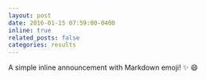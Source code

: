 ```yaml
---
layout: post
date: 2016-01-15 07:59:00-0400
inline: true
related_posts: false
categories: results
---
```


A simple inline announcement with Markdown emoji! :sparkles: :smile:
